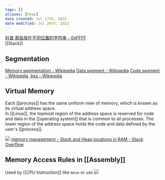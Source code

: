 ```yaml
---
tags: [] 
aliases: [heap]
date created: Jul 17th, 2022
date modified: Jul 28th, 2022
---
```

[科普 那些放在不同位置的字符串 - 0xFFFF](https://0xffff.one/d/399-ke-pu-nei-xie-fang-zai-bu-tong-wei-zhi-de-zi-fu-chuan)  
[[Stack]]

## Segmentation
[Memory segmentation - Wikipedia](https://en.wikipedia.org/wiki/Memory_segmentation)
[Data segment - Wikipedia](https://en.wikipedia.org/wiki/Data_segment)
[Code segment - Wikipedia](https://en.wikipedia.org/wiki/Code_segment)
[.bss - Wikipedia](https://en.wikipedia.org/wiki/.bss)

## Virtual Memory
Each [[process]] has the same uniform view of memory, which is known as its virtual address space.  
In [[Linux]], the topmost region of the address space is reserved for code and data in the [[operating system]] that is common to all processes. The lower region of the address space holds the code and data defined by the user's [[process]].

![](https://i.stack.imgur.com/HOY4C.png)
[memory management - Stack and Heap locations in RAM - Stack Overflow](https://stackoverflow.com/questions/32418750/stack-and-heap-locations-in-ram)


## Memory Access Rules in [[Assembly]]
Used by [[CPU Instruction]] like `move` or `add`
![](https://img.ynchen.me/2022/07/98f1002e2a47f479253df114d3870376.png)
